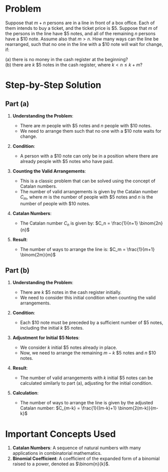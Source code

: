 # Problem
Suppose that $m + n$ persons are in a line in front of a box office. Each of them intends to buy a ticket, and the ticket price is \$5. Suppose that $m$ of the persons in the line have \$5 notes, and all of the remaining $n$ persons have a \$10 note. Assume also that $m > n$. How many ways can the line be rearranged, such that no one in the line with a \$10 note will wait for change, if:

(a) there is no money in the cash register at the beginning?  
(b) there are $k$ \$5 notes in the cash register, where $k < n \leq k + m$?

# Step-by-Step Solution

## Part (a)
1. **Understanding the Problem**:
    - There are $m$ people with \$5 notes and $n$ people with \$10 notes.
    - We need to arrange them such that no one with a \$10 note waits for change.

2. **Condition**:
    - A person with a \$10 note can only be in a position where there are already people with \$5 notes who have paid.

3. **Counting the Valid Arrangements**:
    - This is a classic problem that can be solved using the concept of Catalan numbers.
    - The number of valid arrangements is given by the Catalan number $C_m$, where $m$ is the number of people with \$5 notes and $n$ is the number of people with \$10 notes.

4. **Catalan Numbers**:
    - The Catalan number $C_n$ is given by:
    $C_n = \frac{1}{n+1} \binom{2n}{n}$

5. **Result**:
    - The number of ways to arrange the line is:
    $C_m = \frac{1}{m+1} \binom{2m}{m}$

## Part (b)
1. **Understanding the Problem**:
    - There are $k$ \$5 notes in the cash register initially.
    - We need to consider this initial condition when counting the valid arrangements.

2. **Condition**:
    - Each \$10 note must be preceded by a sufficient number of \$5 notes, including the initial $k$ \$5 notes.

3. **Adjustment for Initial \$5 Notes**:
    - We consider $k$ initial \$5 notes already in place.
    - Now, we need to arrange the remaining $m - k$ \$5 notes and $n$ \$10 notes.

4. **Result**:
    - The number of valid arrangements with $k$ initial \$5 notes can be calculated similarly to part (a), adjusting for the initial condition.

5. **Calculation**:
    - The number of ways to arrange the line is given by the adjusted Catalan number:
    $C_{m-k} = \frac{1}{(m-k)+1} \binom{2(m-k)}{m-k}$

# Important Concepts Used
1. **Catalan Numbers**: A sequence of natural numbers with many applications in combinatorial mathematics.
2. **Binomial Coefficient**: A coefficient of the expanded form of a binomial raised to a power, denoted as $\binom{n}{k}$.


